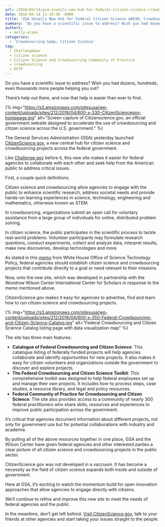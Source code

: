 ```yaml
---
url: /2016/04/14/gsa-unveils-new-hub-for-federal-citizen-science-crowdsourcing/
date: 2016-04-14 11:10:36 -0400
title: 'GSA Unveils New Hub for Federal Citizen Science &#038; Crowdsourcing'
summary: 'Do you have a scientific issue to address? Wish you had dozens, hundreds, even thousands more people helping you out? There&rsquo;s help out there, and now that help is easier than ever to find. {% img=&quot;https://s3.amazonaws.com/sitesusa/wp-content/uploads/sites/212/2016/04/600-x-330-CitizenSciencegov-hompeage.jpg&quot; alt=&quot;Screen capture of Citizenscience.gov, an official government website designed to accelerate the use of crowdsourcing and citizen science across'
authors:
  - kelly-olson
categories:
  - 'Crowdsourcing &amp; Citizen Science'
tag:
  - ChallengeGov
  - citizen science
  - Citizen Science and Crowdsourcing Community of Practice
  - crowdsourcing
  - OSTP
---
```


Do you have a scientific issue to address? Wish you had dozens, hundreds, even thousands more people helping you out?

There’s help out there, and now that help is easier than ever to find.

{% img="https://s3.amazonaws.com/sitesusa/wp-content/uploads/sites/212/2016/04/600-x-330-CitizenSciencegov-hompeage.jpg" alt="Screen capture of Citizenscience.gov, an official government website designed to accelerate the use of crowdsourcing and citizen science across the U.S. government." %}

The General Services Administration (GSA) yesterday launched [CitizenScience.gov](https://www.citizenscience.gov), a new central hub for citizen science and crowdsourcing projects across the federal government.

Like [Challenge.gov](https://www.challenge.gov/list/) before it, this new site makes it easier for federal agencies to collaborate with each other and seek help from the American public to address critical issues.

First, a couple quick definitions.

Citizen science and crowdsourcing allow agencies to engage with the public to enhance scientific research, address societal needs and provide hands-on learning experiences in science, technology, engineering and mathematics, otherwise known as STEM.

In crowdsourcing, organizations submit an open call for voluntary assistance from a large group of individuals for online, distributed problem solving.

In citizen science, the public participates in the scientific process to tackle real-world problems. Volunteer participants may formulate research questions, conduct experiments, collect and analyze data, interpret results, make new discoveries, develop technologies and more.

As stated in this [memo](https://www.whitehouse.gov/sites/default/files/microsites/ostp/holdren_citizen_science_memo_092915_0.pdf) from White House Office of Science Technology Policy, federal agencies should establish citizen science and crowdsourcing projects that contribute directly to a goal or need relevant to their missions.

Now, onto the new site, which was developed in partnership with the Woodrow Wilson Center International Center for Scholars in response to the memo mentioned above.

CitizenScience.gov makes it easy for agencies to advertise, find and learn how to run citizen science and crowdsourcing projects.

{% img="https://s3.amazonaws.com/sitesusa/wp-content/uploads/sites/212/2016/04/600-x-350-Federal-Crowdsourcing-and-Citizen-Science-Catalog.jpg" alt="Federal Crowdsourcing and Citizen Science Catalog listing page with data visualization map" %}

The site has three main features:

  * **Catalogue of Federal Crowdsourcing and Citizen Science**: This catalogue listing of federally funded projects will help agencies collaborate and identify opportunities for new projects. It also makes it easy for citizen volunteers and organizations outside the government to discover and explore projects.
  * **The Federal Crowdsourcing and Citizen Science Toolkit**: This comprehensive toolkit was designed to help federal employees set up and manage their own projects. It includes how-to process steps, case studies, a resource library, and legal and policy resources.
  * **Federal Community of Practice for Crowdsourcing and Citizen Science**: The site also provides access to a community of nearly 300 federal practitioners who share skills, resources and experiences to improve public participation across the government.

It’s critical that agencies document information about different projects, not only for government use but for potential collaborations with industry and academia.

By pulling all of the above resources together in one place, GSA and the Wilson Center have given federal agencies and other interested parties a clear picture of all citizen science and crowdsourcing projects in the public sector.

CitizenScience.gov was not developed in a vaccuum. It has become a necessity as the field of citizen science expands both inside and outside of government.

Here at GSA, it’s exciting to watch the momentum build for open innovation approaches that allow agencies to engage directly with citizens.

We’ll continue to refine and improve this new site to meet the needs of federal agencies and the public.

In the meantime, don’t get left behind. [Visit CitizenScience.gov](https://www.citizenscience.gov), talk to your friends at other agencies and start taking your issues straight to the people.
